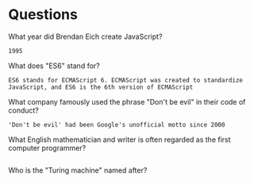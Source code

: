 # Questions

What year did Brendan Eich create JavaScript?

```
1995 
```

What does "ES6" stand for?

```
ES6 stands for ECMAScript 6. ECMAScript was created to standardize JavaScript, and ES6 is the 6th version of ECMAScript
```

What company famously used the phrase "Don't be evil" in their code of conduct?

```
'Don't be evil' had been Google's unofficial motto since 2000
```

What English mathematician and writer is often regarded as the first computer programmer?

```

```

Who is the "Turing machine" named after?

```

```
